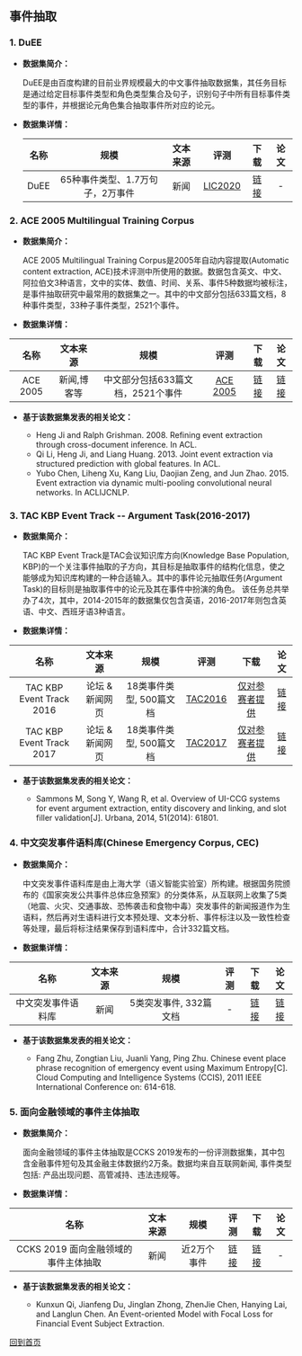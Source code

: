 &nbsp;
## 事件抽取
### 1. DuEE
-  <strong> 数据集简介： </strong>

    DuEE是由百度构建的目前业界规模最大的中文事件抽取数据集，其任务目标是通过给定目标事件类型和角色类型集合及句子，识别句子中所有目标事件类型的事件，并根据论元角色集合抽取事件所对应的论元。
-  <strong> 数据集详情：</strong>

    | 名称       | 规模  |  文本来源  | 评测  |下载  |论文  |
    | :-----:  | :-----:  | :----:  |:----:  |:----:  |:----:  |
    | DuEE   | 65种事件类型、1.7万句子，2万事件 |   新闻   |[LIC2020](https://aistudio.baidu.com/aistudio/competition/detail/32/?isFromLUGE=TRUE)  |[链接](https://aistudio.baidu.com/aistudio/competition/detail/32/?isFromLUGE=TRUE) | - |


### 2. ACE 2005 Multilingual Training Corpus
- <strong>数据集简介： </strong>

    ACE 2005 Multilingual Training Corpus是2005年自动内容提取(Automatic content extraction, ACE)技术评测中所使用的数据。数据包含英文、中文、阿拉伯文3种语言，文中的实体、数值、时间、关系、事件5种数据均被标注，是事件抽取研究中最常用的数据集之一。其中的中文部分包括633篇文档，8种事件类型，33种子事件类型，2521个事件。
-  <strong> 数据集详情：</strong>

| 名称       | 文本来源  |  规模 | 评测  |下载  |论文  |
| :-----:  | :-----:  | :----:  |:----:  |:----:  |:----:  |
| ACE 2005| 新闻,博客等 |  中文部分包括633篇文档，2521个事件   |[ACE 2005](https://catalog.ldc.upenn.edu/LDC2006T06)   |[链接](https://catalog.ldc.upenn.edu/LDC2006T06) | [链接](https://pdfs.semanticscholar.org/3a9b/136ca1ab91592df36f148ef16095f74d009e.pdf)|

 - <strong>基于该数据集发表的相关论文：</strong>
 
    - Heng Ji and Ralph Grishman. 2008. Refining event extraction through cross-document inference. In ACL.
    - Qi Li, Heng Ji, and Liang Huang. 2013. Joint event extraction via structured prediction with global features. In ACL.
    - Yubo Chen, Liheng Xu, Kang Liu, Daojian Zeng, and Jun Zhao. 2015. Event extraction via dynamic multi-pooling convolutional neural networks. In ACLIJCNLP.


### 3. TAC KBP Event Track -- Argument Task(2016-2017)
- <strong>数据集简介： </strong>

    TAC KBP Event Track是TAC会议知识库方向(Knowledge Base Population, KBP)的一个关注事件抽取的子方向，其目标是抽取事件的结构化信息，使之能够成为知识库构建的一种合适输入。其中的事件论元抽取任务(Argument Task)的目标则是抽取事件中的论元及其在事件中扮演的角色。 该任务总共举办了4次，其中，2014-2015年的数据集仅包含英语，2016-2017年则包含英语、中文、西班牙语3种语言。

-  <strong> 数据集详情：</strong>

| 名称       | 文本来源  |  规模 | 评测  |下载  |论文  |
| :-----:  | :-----:  | :----:  |:----:  |:----:  |:----:  |
| TAC KBP Event Track 2016  | 论坛 & 新闻网页 |   18类事件类型, 500篇文档  |[TAC2016](https://tac.nist.gov/2016/KBP/Event/index.html) |[仅对参赛者提供](https://tac.nist.gov/2016/KBP/data.html) | [链接](https://tac.nist.gov/2016/KBP/guidelines/summary_rich_ere_v4.2.pdf) |
| TAC KBP Event Track 2017  | 论坛 & 新闻网页 |   18类事件类型, 500篇文档  |[TAC2017](https://tac.nist.gov/2017/KBP/Event/index.html) |[仅对参赛者提供](https://tac.nist.gov/2017/KBP/data.html) | [链接](https://tac.nist.gov/2016/KBP/guidelines/summary_rich_ere_v4.2.pdf) |

 - <strong>基于该数据集发表的相关论文：</strong>
 
    - Sammons M, Song Y, Wang R, et al. Overview of UI-CCG systems for event argument extraction, entity discovery and linking, and slot filler validation[J]. Urbana, 2014, 51(2014): 61801.


### 4. 中文突发事件语料库(Chinese Emergency Corpus, CEC)
- <strong>数据集简介：</strong>

    中文突发事件语料库是由上海大学（语义智能实验室）所构建。根据国务院颁布的《国家突发公共事件总体应急预案》的分类体系，从互联网上收集了5类（地震、火灾、交通事故、恐怖袭击和食物中毒）突发事件的新闻报道作为生语料，然后再对生语料进行文本预处理、文本分析、事件标注以及一致性检查等处理，最后将标注结果保存到语料库中，合计332篇文档。

- <strong>数据集详情： </strong>

| 名称       | 文本来源  |  规模 | 评测  |下载  |论文  |
| :-----:  | :-----:  | :----:  |:----:  |:----:  |:----:  |
| 中文突发事件语料库  | 新闻 |   5类突发事件, 332篇文档   |  -   |[链接](https://github.com/shijiebei2009/CEC-Corpus) |[链接](http://jcip.cipsc.org.cn/CN/article/downloadArticleFile.do?attachType=PDF&id=2360)| - |


 - <strong>基于该数据集发表的相关论文：</strong>
 
    - Fang Zhu, Zongtian Liu, Juanli Yang, Ping Zhu. Chinese event place phrase recognition of emergency event using Maximum Entropy[C]. Cloud Computing and Intelligence Systems (CCIS), 2011 IEEE International Conference on: 614-618.


### 5. 面向金融领域的事件主体抽取
- <strong>数据集简介：</strong>

    面向金融领域的事件主体抽取是CCKS 2019发布的一份评测数据集，其中包含金融事件短句及其金融主体数据约2万条。数据均来自互联网新闻, 事件类型包括: 产品出现问题、高管减持、违法违规等。

- <strong>数据集详情： </strong>

| 名称       | 文本来源  |  规模 | 评测  |下载  |论文  |
| :-----:  | :-----:  | :----:  |:----:  |:----:  |:----:  |
| CCKS 2019 面向金融领域的事件主体抽取  | 新闻 |   近2万个事件   |  [链接](https://biendata.com/competition/ccks_2019_4/) | [链接](https://biendata.com/competition/ccks_2019_4/data/)| - |


 - <strong>基于该数据集发表的相关论文：</strong>
 
    - Kunxun Qi, Jianfeng Du, Jinglan Zhong, ZhenJie Chen, Hanying Lai, and Langlun Chen. An Event-oriented Model with Focal Loss for Financial Event Subject Extraction. 



[回到首页](/dataset.md)
